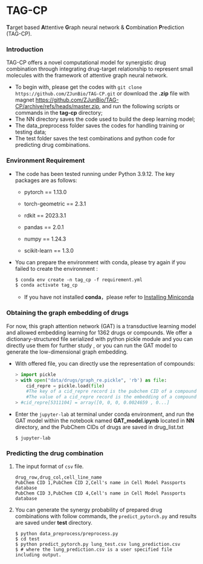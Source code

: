 # TAG-CP

**T**arget based **A**ttentive **G**raph neural network & **C**ombination **P**rediction (TAG-CP).

### Introduction

TAG-CP offers a novel computational model for synergistic drug combination through integrating drug-target relationship to represent small molecules with the framework of attentive graph neural network.

- To begin with, please get the codes with  ```git clone https://github.com/ZJunBio/TAG-CP.git``` or download the  **.zip** file with magnet https://github.com/ZJunBio/TAG-CP/archive/refs/heads/master.zip, and run the following scripts or commands in the **tag-cp** directory;
- The NN directory saves the code used to build the deep learning model; 
- The data_preprocess folder saves the codes for handling training or testing data;
- The test folder saves the test combinations and python code for predicting drug combinations.

### Environment Requirement

- The code has been tested  running  under Python 3.9.12. The key packages are as follows:

  - pytorch == 1.13.0

  - torch-geometric == 2.3.1

  - rdkit == 2023.3.1

  - pandas == 2.0.1

  - numpy == 1.24.3

  - scikit-learn == 1.3.0

- You can prepare the environment with conda, please try again if you failed to create the environment : 

  ``` shell 
  $ conda env create -n tag_cp -f requirement.yml
  $ conda activate tag_cp
  ```

  - If you have not installed **conda**，please refer to [Installing Miniconda](https://docs.conda.io/projects/miniconda/en/latest/miniconda-install.html)

###  Obtaining the graph embedding of drugs 

For now, this graph attention network (GAT) is a transductive  learning model and allowed embedding learning for 1362 drugs or compounds. We offer a  dictionary-structured file serialized with python pickle module  and you can directly use them for further study , or you can run the GAT model to generate the low-dimensional graph embedding. 

- With offered file, you can directly use the representation of compounds:

  ```python
  > import pickle
  > with open("data/drugs/graph_re.pickle", 'rb') as file: 
      cid_repre = pickle.load(file)
      #The key of a cid_repre record is the pubchem CID of a compound;
      #The value of a cid_repre record is the embedding of a compound;
  > #cid_repre[5311104] = array([0, 0, 0, 0.0024659 , 0...]
  ```

- Enter the ```jupyter-lab``` at terminal under conda environment, and run the GAT model within the notebook named **GAT_model.ipynb** located in **NN** directory, and the PubChem CIDs of drugs are saved in drug_list.txt

  ```shell
  $ jupyter-lab
  ```

### Predicting the drug combination

1. The input format of ```csv``` file.

   ```
   drug_row,drug_col,cell_line_name
   PubChem CID 1,PubChem CID 2,Cell's name in Cell Model Passports database
   PubChem CID 3,PubChem CID 4,Cell's name in Cell Model Passports database
   ```

2. You can generate the synergy probability of prepared drug combinations with follow commands, the ```predict_pytorch.py```  and results are saved under **test** directory. 

    ```shell
    $ python data_preprocess/preprocess.py
    $ cd test
    $ python predict_pytorch.py lung_test.csv lung_prediction.csv
    $ # where the lung_prediction.csv is a user specified file including output.
    ```